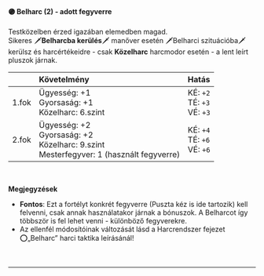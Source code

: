 #### 🟣 Belharc (2) - adott fegyverre
Testközelben érzed igazában elemedben magad.<br />Sikeres 🗡️**Belharcba kerülés**🗡️ manőver esetén 🗡️Belharci szituációba🗡️ kerülsz és harcértékeidre - csak **Közelharc** harcmodor esetén - a lent leírt pluszok járnak.

| |  Követelmény | Hatás  |
| :----------- | :----------- | :----------- |
| 1.fok | Ügyesség:&nbsp;+1<br /> Gyorsaság:&nbsp;+1<br /> Közelharc:&nbsp;6.szint<br />|  KÉ:&nbsp;`+2`<br />TÉ:&nbsp;`+3`<br />VÉ:&nbsp;`+3`<br />|
| 2.fok | Ügyesség:&nbsp;+2<br /> Gyorsaság:&nbsp;+2<br /> Közelharc:&nbsp;9.szint<br /> Mesterfegyver:&nbsp;1  (használt fegyverre)<br />| KÉ:&nbsp;`+4`<br />TÉ:&nbsp;`+6`<br />VÉ:&nbsp;`+6`<br />|

<br />

**Megjegyzések**

- **Fontos**: Ezt a fortélyt konkrét fegyverre (Puszta kéz is ide tartozik) kell felvenni, csak annak használatakor járnak a bónuszok. A Belharcot így többször is fel lehet venni - különböző fegyverekre.
- Az ellenfél módosítóinak változását lásd a Harcrendszer fejezet ⭕„Belharc” harci taktika leírásánál!

<br />

---